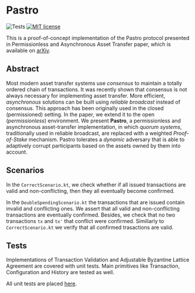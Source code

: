 # Pastro

![Tests](https://github.com/pavponn/pastro/workflows/GitHub%20CI/badge.svg)
[![MIT license](https://img.shields.io/badge/license-MIT-blue.svg)](https://github.com/pavponn/pastro/blob/master/LICENSE)

This is a proof-of-concept implementation of the Pastro protocol presented in Permissionless and Asynchronous Asset Transfer paper, which is available on [arXiv](https://arxiv.org/abs/2105.04966).  

## Abstract
Most modern asset transfer systems use *consensus* to maintain a totally ordered chain of transactions. 
It was recently shown that consensus is not always necessary for implementing asset transfer. 
More efficient, *asynchronous* solutions can be built using *reliable broadcast* instead of consensus. 
This approach has been originally used in the closed (permissioned) setting. 
In the paper, we extend it to the open (*permissionless*) environment.
We present **Pastro**, a permissionless and asynchronous asset-transfer implementation, in which *quorum systems*, traditionally used in reliable broadcast, are replaced with a weighted *Proof-of-Stake* mechanism. 
Pastro tolerates a *dynamic* adversary that is able to adaptively corrupt participants based on the assets owned by them into account.

## Scenarios

In the  `CorrectScenario.kt`, we check whether if all issued transactions are valid and non-conflicting, then they all eventually become confirmed.

In the `DoubleSpendingScenario.kt` the transactions that are issued contain invalid and conflicting ones. We assert that all valid and non-conflicting transactions are eventually confirmed. Besides, we check that no two transactions `tx` and `tx'` that conflict were confirmed. Similiarly to `CorrectScenario.kt` we verify that all confirmed trasactions are valid. 

## Tests

Implementations of Transaction Validation and Adjustable Byzantine Lattice Agreement are covered with unit tests.
Main primitives like Transaction, Configuration and History are tested as well.

All unit tests are placed [here](https://github.com/pavponn/pastro/tree/master/src/test/kotlin/com/github/pavponn).
